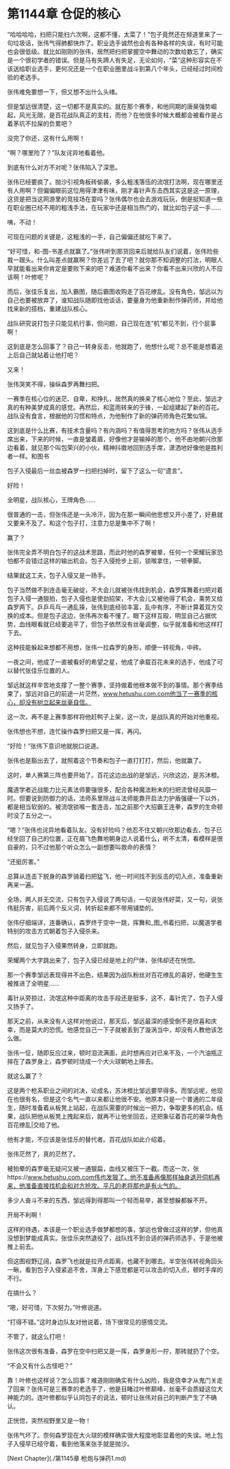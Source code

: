 # 第1144章 仓促的核心

“哈哈哈哈，扫把只能扫六次啊，这都不懂，太菜了！”包子竟然还在频道里来了一句垃圾话，张伟气得肺都快炸了。职业选手诚然也会有各种各样的失误，有时可能也会很低级。就比如刚刚的张伟，居然把扫把掌握空中舞动的次数给数忘了，确实是一个很初学者的错误。但是马有失蹄人有失足，无论如何，“菜”这种形容实在不该送给职业选手，更何况还是一个在职业圈里战斗到第八个年头，已经经过时间检验的老选手。

张伟难免要想一下，但又想不出什么头绪。

但是邹远很清楚，这一切都不是真实的。就在那个赛季，和他同期的唐昊强势崛起，风光无限，是百花战队真正的支柱，而他？在他很多时候大概都会被看作是占着茅坑不拉屎的负累吧？

没完了你还，这有什么用啊！

“啊？哪里险了？”队友诧异地看着他。

到底有什么对方不对呢？张伟陷入了深思。

张伟已经要疯了。抛沙引视角板砖偷袭，多么粗浅落伍的流氓打法啊，现在哪里还有人用啊？但偏偏眼前这位用得津津有味，刚才毒针声东击西其实这是这一原理，这货是把当这网游里的竞技场在耍吗？张伟偶尔也会去游戏玩玩，倒是挺知道一些在职业圈已经不用的粗浅手法，在玩家中还是相当热门的，就比如包子这一手……

咦，不动！

可现在问题的关键是，这粗浅的一手，自己偏偏还就吃下来了。

“好可惜，和-图-书差点就赢了。”张伟听到那货回来后就给队友们说着，张伟险些栽一跟头。什么叫差点就赢啊？你差远了去了吧？就你那不知调整的打法，明眼人早就能看出来你肯定是要败下来的吧？难道你看不出来？你看不出来兴欣的人不应该啊！叶修呢？

而后，张佳乐复出，加入霸图，随后霸图收购走了百花缭乱。没有角色，邹远以为自己也要被放弃了，谁知战队随即找他谈话，要量身为他重新制作弹药师，并给他找来新的搭档，重建战队核心。

战队研究说打包子只能见机行事，但问题，自己现在连“机”都见不到，行个屁事啊！

这到底是怎么回事了？自己一转身反击，他就跑了，他想什么呢？总不能是想着追上后自己就站着让他打吧？

又来！

张伟哭笑不得，操纵森罗再舞扫把。

一赛季在核心位的迷茫、自卑，和挣扎，居然真的换来了核心地位？至此，邹远才真的有种美梦成真的感觉。再然后，和蓝雨转来的于锋，一起组建起了新的百花。战队没有食言，根据他的习惯和特点，为他制作了新的弹药师角色花繁似锦。

这到底是什么比赛，有技术含量吗？有内涵吗？有值得思考的地方吗？张伟从选手席出来，下来的时候，一直是皱着眉，好像他才是输掉的那个。他不由地朝兴欣那边看着，就见那个叫包荣兴的小伙，精神抖擞地回到选手席，潇洒地好像他是胜利者一样。和图书

包子入侵最后一丝血被森罗一扫把扫掉时，留下了这么一句“遗言”。

好险！

全明星，战队核心，王牌角色……

很普通的一击，但张伟还是一头冷汗，因为在那一瞬间他思想又开小差了，好悬就又要来不及了。和这个包子打，注意力总是集中不了啊！

赢了？

张伟完全弄不明白包子的这战术思路，而此时他的森罗被晕，任何一个荣耀玩家恐怕都不会错过这样的输出机会。包子入侵抢步上前，锁喉拿住，一顿拳脚。

结果就这工夫，包子入侵又是一扬手。

包子当然做不到连击毫无破绽，不大会儿就被张伟找到机会，森罗挥舞着扫把对着包子入侵一通狠拍，包子入侵也是使劲招架，不大会儿又被他得了机会，乘势又给森罗两下。乒乒乓乓一通乱揍，张伟到底经验丰富，乱中有序，不断计算着双方交换的成本。但是包子这边，张伟再次看不懂了。眼下这样互殴，明显自己占据优势，血线眼看就已经要追平了，但包子依然没有丝毫调整，似乎就准备和他这样打下去。

这种技能躲起来想都不用想，张伟一拉森罗的身形，顺便一转视角，中砖。

一夜之间，他成了一直被看好的希望之星，他成了承载百花未来的选手，他成了可以替代张佳乐位置的人。

邹远就这样辛苦地支撑了一整个赛季，坚持做着他根本做不到的事情。那个赛季结束了，邹远对自己的前途一片茫然，www.hetushu.com.com他当了一赛季的核心，却没有树立起来丝毫自信。

这一次，再不是上赛季那样将他赶鸭子上架，这一次，是战队真的开始对他重视。

张伟想也不想，连忙操作森罗扫把又是一挥，再闪。

“好险！”张伟下意识地就脱口说道。

张伟也是豁出去了，就照着这个节奏和包子一直打打打，然后，他就赢了。

这时，单人赛第三阵也要开始了。百花这边出战的是邹远，兴欣这边，是苏沐橙。

魔道学者近战能力比元素法师要强很多，配合各种魔法粉末的扫把流曾经风靡一时。但要说到防御力的话，法师系里除战斗法师能靠开启法力护盾强硬一下以外，都是相当软弱的。被流氓锁喉一套连击，加之前那个大招霸王连拳，森罗的生命顿时没了五分之一。

“嗯？”张伟也诧异地看着队友。没有好险吗？他忍不住又朝兴欣那边看去，包子已经坐回了自己的位置，正在眉飞色舞地朝身边人说着什么，听不太清，看模样是很自豪的，只不过他那个听众怎么一副想要叫救命的表情？

“还挺厉害。”

总算从连击下脱身的森罗骑着扫把猛飞，他一时间找不到反击的切入点，准备重新再来一遍。

全场，两人并无交流，只有包子入侵说了两句话，一句说张伟好菜，又一句，说张伟挺厉害，前后两个反义词，转折起来都不带用铺垫的。

张伟仔细端详，连番确认，森罗终于空中一跳，挥舞和_图_书着扫把，以魔道学者特别的攻击方式朝着包子入侵杀来。

然后，就见包子入侵果然转身，立即就跑。

荣耀两个大字跳出来了，包子入侵已经是地上的尸体，张伟却还在恍惚。

那一个赛季邹远表现得并不出色，结果因为战队粉丝对百花缭乱的喜好，他硬生生被推进了全明星……

毒针从旁掠过，流氓这种中距离的攻击手段还是挺多，这不，毒针完了，包子入侵又扬手了。

那天之前，从来没有人这样对他说过，那天后，邹远最深的感受倒不是欣喜和庆幸，而是莫大的恐慌。他感觉自己一下子就被丢到了漩涡当中，却没有人教他该怎么做。

张伟一怔，随即反应过来，顿时泪流满面，此时想再应对已来不及，一个汽油瓶正摔在了森罗身上，森罗顿时烧成一个大火球朝地上摔去。

就这么赢了？

这是两个枪系职业之间的对决，论成名，苏沐橙比邹远要早得多。而邹远呢，他现在也很有名，但是这个名气一直以来都让他很不安。他原本只是一个普通的二年级生，随时准备着从板凳上站起，在战队需要的时候出一把力，争取更多的机会。结果，战队把他从板凳上拽起来后，就再不让他坐回去，还把象征着百花的豪华角色百花缭乱|交给了他。

他有才能，不应该是张佳乐的替代者。百花战队如此介绍着。

张伟茫然了，真的茫然了。

被拍晕的森罗毫无疑问又被一通狠扁，血线又被压下一截。而这一次，张https://www.hetushu.com.com伟也发狠了，他不准备再像那样抽身退开伺机再来，他准备直接找机会和对方抢攻。平凡的老将那也是有火气的。

多少人奋斗不来的东西，邹远得到得那叫一个轻而易举，甚至想躲都躲不开。

开局不利啊！

这样的待遇，本该是一个职业选手做梦都想的事，邹远也曾做过这样的梦，但他真没想到梦能成真实。张佳乐突然退役了，战队找不到合适的弹药师选手，于是他被推上前去。

但这图视野辽阔，森罗飞也就是拉开点距离，也藏不到哪去。半空张伟转视角回头一瞅，看到包子入侵紧追不舍，浑身上下感觉都是可以攻击的切入点，顿时手痒的不行。

在搞什么？

“嗯，好可惜，下次努力。”叶修说道。

“打得不错。”这时身边队友对他说着，场下很常见的感情交流。

不管了，就这么打吧！

张伟这次很有准备，森罗在空中扫把又是一挥，森罗身形一拧，那砖就扔了个空。

“不会又有什么古怪吧？”

靠！叶修也这样说？怎么回事？难道刚刚确实有什么凶险，我是侥幸才从鬼门关走了回来？张伟可是三赛季的老选手了，他是目睹过叶修巅峰，丝毫不会质疑这位大神能力的。连叶修都似乎认同包子的说法，顿时让张伟对自己的判断产生了不确认。

正恍惚，突然视野里又是一物！

张伟气坏了。奈何森罗现在大火球的模样确实很大程度地彰显着他的失误。地上包子入侵早已经守着，看到他落来张手就是抛沙。



[Next Chapter](./第1145章 枪炮与弹药1.md)